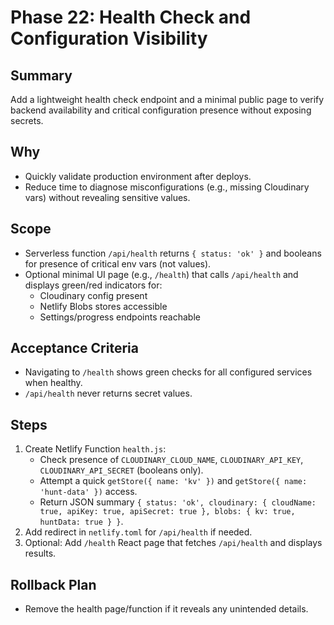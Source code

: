 # Phase 22: Health Check and Configuration Visibility

## Summary
Add a lightweight health check endpoint and a minimal public page to verify backend availability and critical configuration presence without exposing secrets.

## Why
- Quickly validate production environment after deploys.
- Reduce time to diagnose misconfigurations (e.g., missing Cloudinary vars) without revealing sensitive values.

## Scope
- Serverless function `/api/health` returns `{ status: 'ok' }` and booleans for presence of critical env vars (not values).
- Optional minimal UI page (e.g., `/health`) that calls `/api/health` and displays green/red indicators for:
  - Cloudinary config present
  - Netlify Blobs stores accessible
  - Settings/progress endpoints reachable

## Acceptance Criteria
- Navigating to `/health` shows green checks for all configured services when healthy.
- `/api/health` never returns secret values.

## Steps
1. Create Netlify Function `health.js`:
   - Check presence of `CLOUDINARY_CLOUD_NAME`, `CLOUDINARY_API_KEY`, `CLOUDINARY_API_SECRET` (booleans only).
   - Attempt a quick `getStore({ name: 'kv' })` and `getStore({ name: 'hunt-data' })` access.
   - Return JSON summary `{ status: 'ok', cloudinary: { cloudName: true, apiKey: true, apiSecret: true }, blobs: { kv: true, huntData: true } }`.
2. Add redirect in `netlify.toml` for `/api/health` if needed.
3. Optional: Add `/health` React page that fetches `/api/health` and displays results.

## Rollback Plan
- Remove the health page/function if it reveals any unintended details.
